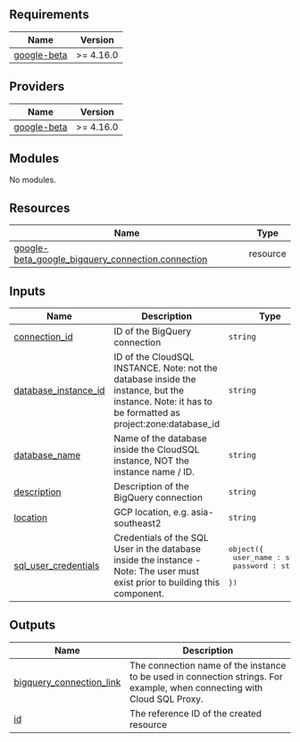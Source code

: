 <!-- BEGIN_TF_DOCS -->
## Requirements

| Name | Version |
|------|---------|
| <a name="requirement_google-beta"></a> [google-beta](#requirement\_google-beta) | >= 4.16.0 |

## Providers

| Name | Version |
|------|---------|
| <a name="provider_google-beta"></a> [google-beta](#provider\_google-beta) | >= 4.16.0 |

## Modules

No modules.

## Resources

| Name | Type |
|------|------|
| [google-beta_google_bigquery_connection.connection](https://registry.terraform.io/providers/hashicorp/google-beta/latest/docs/resources/google_bigquery_connection) | resource |

## Inputs

| Name | Description | Type | Default | Required |
|------|-------------|------|---------|:--------:|
| <a name="input_connection_id"></a> [connection\_id](#input\_connection\_id) | ID of the BigQuery connection | `string` | n/a | yes |
| <a name="input_database_instance_id"></a> [database\_instance\_id](#input\_database\_instance\_id) | ID of the CloudSQL INSTANCE. Note: not the database inside the instance, but the instance. Note: it has to be formatted as project:zone:database\_id | `string` | n/a | yes |
| <a name="input_database_name"></a> [database\_name](#input\_database\_name) | Name of the database inside the CloudSQL instance, NOT the instance name / ID. | `string` | n/a | yes |
| <a name="input_description"></a> [description](#input\_description) | Description of the BigQuery connection | `string` | `""` | no |
| <a name="input_location"></a> [location](#input\_location) | GCP location, e.g. asia-southeast2 | `string` | `"asia-southeast2"` | no |
| <a name="input_sql_user_credentials"></a> [sql\_user\_credentials](#input\_sql\_user\_credentials) | Credentials of the SQL User in the database inside the instance - Note: The user must exist prior to building this component. | <pre>object({<br>    user_name : string<br>    password : string<br>  })</pre> | n/a | yes |

## Outputs

| Name | Description |
|------|-------------|
| <a name="output_bigquery_connection_link"></a> [bigquery\_connection\_link](#output\_bigquery\_connection\_link) | The connection name of the instance to be used in connection strings. For example, when connecting with Cloud SQL Proxy. |
| <a name="output_id"></a> [id](#output\_id) | The reference ID of the created resource |
<!-- END_TF_DOCS -->
